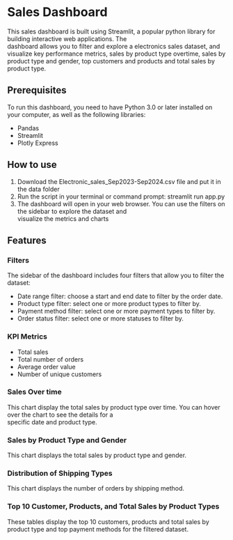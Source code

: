 # Sales Dashboard
This sales dashboard is built using Streamlit, a popular python library for building interactive web applications. The\
dashboard allows you to filter and explore a electronics sales dataset, and visualize key performance metrics, sales by product type overtime, sales by product type and gender, top customers and products and total sales by product type.
## Prerequisites
To run this dashboard, you need to have Python 3.0 or later installed on your computer, as well as the following libraries:
* Pandas
* Streamlit
* Plotly Express

## How to use
1. Download the Electronic_sales_Sep2023-Sep2024.csv file and put it in the data folder
2. Run the script in your terminal or command prompt: streamlit run app.py
3. The dashboard will open in your web browser. You can use the filters on the sidebar to explore the dataset and\
visualize the metrics and charts
## Features

### Filters
The sidebar of the dashboard includes four filters that allow you to filter the dataset:
* Date range filter: choose a start and end date to filter by the order date.
* Product type filter: select one or more product types to filter by.
* Payment method filter: select one or more payment types to filter by.
* Order status filter: select one or more statuses to filter by.
### KPI Metrics
* Total sales
* Total number of orders
* Average order value
* Number of unique customers
### Sales Over time
This chart display the total sales by product type over time. You can hover over the chart to see the details for a\
specific date and product type.
### Sales by Product Type and Gender
This chart displays the total sales by product type and gender. 
### Distribution of Shipping Types
This chart displays the number of orders by shipping method.
### Top 10 Customer, Products, and Total Sales by Product Types
These tables display the top 10 customers, products and total sales by product type and top payment methods for the filtered dataset.
